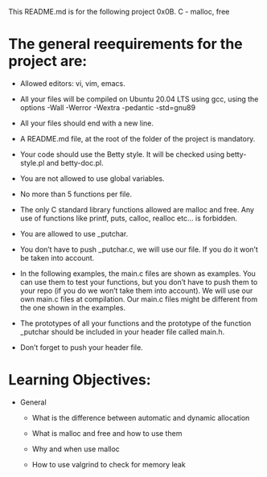 This README.md is for the following project 0x0B. C - malloc, free

# The general reequirements for the project are:

- Allowed editors: vi, vim, emacs.

- All your files will be compiled on Ubuntu 20.04 LTS using gcc, using the options -Wall -Werror -Wextra -pedantic -std=gnu89

- All your files should end with a new line.

- A README.md file, at the root of the folder of the project is mandatory.

- Your code should use the Betty style. It will be checked using betty-style.pl and betty-doc.pl.

- You are not allowed to use global variables.

- No more than 5 functions per file.

- The only C standard library functions allowed are malloc and free. Any use of functions like printf, puts, calloc, realloc etc… is forbidden.

- You are allowed to use _putchar.

- You don’t have to push _putchar.c, we will use our file. If you do it won’t be taken into account.

- In the following examples, the main.c files are shown as examples. You can use them to test your functions, but you don’t have to push them to your repo (if you do we won’t take them into account). We will use our own main.c files at compilation. Our main.c files might be different from the one shown in the examples.

- The prototypes of all your functions and the prototype of the function _putchar should be included in your header file called main.h.

- Don’t forget to push your header file.

# Learning Objectives:

- General

	- What is the difference between automatic and dynamic allocation

	- What is malloc and free and how to use them

	- Why and when use malloc

	- How to use valgrind to check for memory leak
